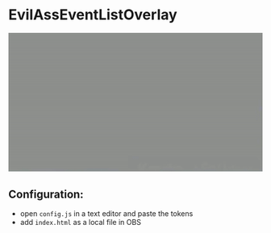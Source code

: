 # EvilAssEventListOverlay
![peenar](assets/peenar.gif)

## Configuration:
- open `config.js` in a text editor and paste the tokens
- add `index.html` as a local file in OBS